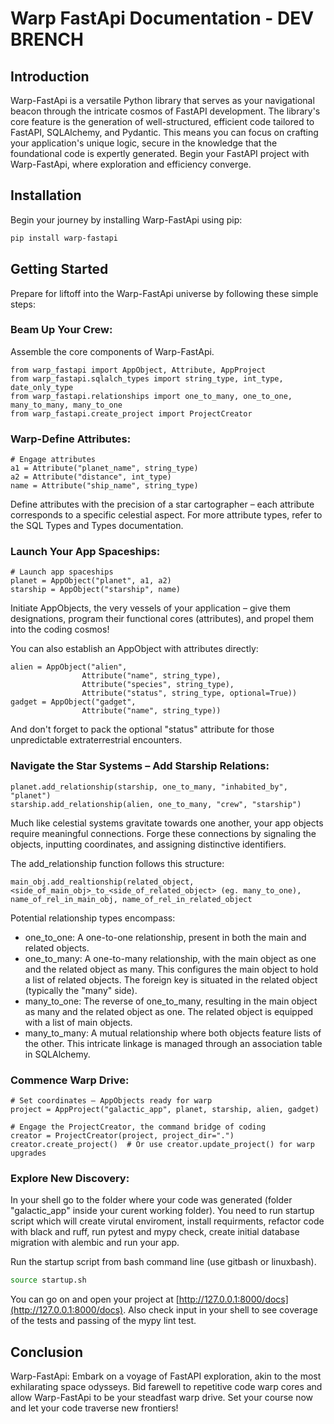 # Warp FastApi Documentation - DEV BRENCH

## Introduction

Warp-FastApi is a versatile Python library that serves as your navigational beacon through the intricate cosmos of FastAPI development. The library's core feature is the generation of well-structured, efficient code tailored to FastAPI, SQLAlchemy, and Pydantic. This means you can focus on crafting your application's unique logic, secure in the knowledge that the foundational code is expertly generated. Begin your FastAPI project with Warp-FastApi, where exploration and efficiency converge.

## Installation

Begin your journey by installing Warp-FastApi using pip:

```bash
pip install warp-fastapi
```

## Getting Started

Prepare for liftoff into the Warp-FastApi universe by following these simple steps:

### **Beam Up Your Crew:** 

Assemble the core components of Warp-FastApi.

```
from warp_fastapi import AppObject, Attribute, AppProject
from warp_fastapi.sqlalch_types import string_type, int_type, date_only_type
from warp_fastapi.relationships import one_to_many, one_to_one, many_to_many, many_to_one
from warp_fastapi.create_project import ProjectCreator
```

### **Warp-Define Attributes:**
```
# Engage attributes
a1 = Attribute("planet_name", string_type)
a2 = Attribute("distance", int_type)
name = Attribute("ship_name", string_type)
```
Define attributes with the precision of a star cartographer – each attribute corresponds to a specific celestial aspect. For more attribute types, refer to the SQL Types and Types documentation.

### **Launch Your App Spaceships:**
```
# Launch app spaceships
planet = AppObject("planet", a1, a2)
starship = AppObject("starship", name)
```
Initiate AppObjects, the very vessels of your application – give them designations, program their functional cores (attributes), and propel them into the coding cosmos!

You can also establish an AppObject with attributes directly:
```
alien = AppObject("alien", 
                Attribute("name", string_type), 
                Attribute("species", string_type), 
                Attribute("status", string_type, optional=True))
gadget = AppObject("gadget", 
                Attribute("name", string_type))
```
And don't forget to pack the optional "status" attribute for those unpredictable extraterrestrial encounters.

### **Navigate the Star Systems – Add Starship Relations:**
```
planet.add_relationship(starship, one_to_many, "inhabited_by", "planet")
starship.add_relationship(alien, one_to_many, "crew", "starship")
```
Much like celestial systems gravitate towards one another, your app objects require meaningful connections. Forge these connections by signaling the objects, inputting coordinates, and assigning distinctive identifiers.

The add_relationship function follows this structure:
```
main_obj.add_realtionship(related_object, <side_of_main_obj>_to_<side_of_related_object> (eg. many_to_one), name_of_rel_in_main_obj, name_of_rel_in_related_object
```
Potential relationship types encompass:

- one_to_one: A one-to-one relationship, present in both the main and related objects.
- one_to_many: A one-to-many relationship, with the main object as one and the related object as many. This configures the main object to hold a list of related objects. The foreign key is situated in the related object (typically the "many" side).
- many_to_one: The reverse of one_to_many, resulting in the main object as many and the related object as one. The related object is equipped with a list of main objects.
- many_to_many: A mutual relationship where both objects feature lists of the other. This intricate linkage is managed through an association table in SQLAlchemy.


### **Commence Warp Drive:** 
```
# Set coordinates – AppObjects ready for warp
project = AppProject("galactic_app", planet, starship, alien, gadget)

# Engage the ProjectCreator, the command bridge of coding
creator = ProjectCreator(project, project_dir=".")
creator.create_project()  # Or use creator.update_project() for warp upgrades
```

### **Explore New Discovery:**

In your shell go to the folder where your code was generated (folder "galactic_app" inside your curent working folder). You need to run startup script which will create virutal enviroment, install requirments, refactor code with black and ruff, run pytest and mypy check, create initial database migration with alembic and run your app.

Run the startup script from bash command line (use gitbash or linuxbash).

```bash
source startup.sh
```

You can go on and open your project at [http://127.0.0.1:8000/docs](http://127.0.0.1:8000/docs). Also check input in your shell to see coverage of the tests and passing of the mypy lint test.

## Conclusion

Warp-FastApi: Embark on a voyage of FastAPI exploration, akin to the most exhilarating space odysseys. Bid farewell to repetitive code warp cores and allow Warp-FastApi to be your steadfast warp drive. Set your course now and let your code traverse new frontiers!